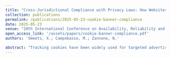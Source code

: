 ```yaml
---
title: "Cross-Jurisdictional Compliance with Privacy Laws: How Websites Adapt Consent Notices to Regional Regulations"
collection: publications
permalink: /publications/2025-05-23-cookie-banner-compliance
date: 2025-05-23
venue: "20th International Conference on Availability, Reliability and Security (<b>ARES 2025</b>)"
open_access_link: '/assets/papers/cookie-banner-compliance.pdf'
authors: 'Smeets, X.; Campobasso, M.; Zannone, N.'

abstract: "Tracking cookies have been widely used for targeted advertising, raising privacy concerns due to their invasive nature. In response, jurisdictions such as the EU, UK, California, and Canada have enacted privacy laws to regulate online tracking. This study examines the compliance of 535 websites with these laws. To do so, we define a set of legal requirements and assess website compliance through region-specific simulated visits. Consistent with prior research, we find widespread privacy violations. Additionally, websites that adapt their privacy interfaces based on visitor location tend to violate EU and UK regulations more frequently while showing higher compliance with Californian requirements. No significant compliance trend was observed for Canadian regulations."
---
```

